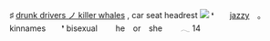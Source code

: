 ♯ [drunk  drivers  ノ  killer  whales]() , car seat headrest
![](https://64.media.tumblr.com/381f225ba556e3d7d8f46c15b2b8e40f/f653358bfb96f5b3-93/s1280x1920/cbb6c05bcaba5c02f8978f3653aa4f4c4c135b44.pnj)
❛  [jazzy](https://rentry.co/psyhhcic) ｡ kinnames  ❜
  bisexual   he or she   𓂃 14  

